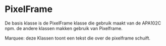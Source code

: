 # PixelFrame

De basis klasse is de PixelFrame klasse die gebruik maakt van de APA102C npm. 
de andere klassen makken gebruik van Pixelframe. 

Marquee: deze Klassen toont een tekst die over de pixelframe schuift. 


